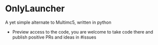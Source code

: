 # OnlyLauncher
 A yet simple alternate to Multimc5, written in python

- Preview access to the code, you are welcome to take code there and publish positive PRs and ideas in #issues
